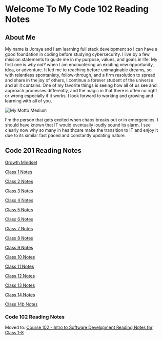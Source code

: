 # Welcome To My Code 102 Reading Notes

## About Me
My name is Joraya and I am learning full stack development so I can have a good foundation in coding before studying cybersecurity. I live by a few mission statements to guide me in my purpose, values, and goals in life. My first one is *why not?* when I am encountering an exciting new opportunity, idea, or adventure. It led me to reaching before unimaginable dreams, so with relentless spontaniety, follow-through, and a firm resolution to spread and share in the joy of others, I continue a forever student of the universe and all it contains. One of my favorite things is seeing how all of us see and approach processes differently, and the magic in that there is often no right or wrong especially if it works. I look forward to working and growing and learning with all of you.

![My Motto Medium](https://user-images.githubusercontent.com/104165087/165234116-a4e3ee1c-eea0-40ce-a49b-7d0ffe3a30ab.jpg)

I'm the person that gets excited when chaos breaks out or in emergencies. I should have known that IT would eventually loudly sound its alarm. I see clearly now why so many in healthcare make the transition to IT and enjoy it due to its similar fast paced and constantly updating nature.

## Code 201 Reading Notes

[Growth Mindset](GrowthMindset.md) 

[Class 1 Notes](201Class1.md)

[Class 2 Notes](201Class2.md)

[Class 3 Notes](201Class3.md)

[Class 4 Notes](201Class4.md)

[Class 5 Notes](201Class5.md)

[Class 6 Notes](201Class6.md)

[Class 7 Notes](201Class7.md)

[Class 8 Notes](201Class8.md)

[Class 9 Notes](201Class9.md)

[Class 10 Notes](201Class10.md)

[Class 11 Notes](201Class11.md)

[Class 12 Notes](201Class12.md)

[Class 13 Notes](201Class13.md)

[Class 14 Notes](201Class14.md)

[Class 14b Notes](201Class14b.md)

### Code 102 Reading Notes

Moved to:
[Course 102 - Intro to Software Development Reading Notes for Class 1-8](Course102-index.md)
